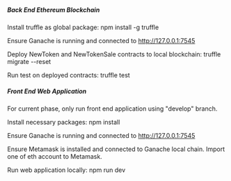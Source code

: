 ##### Back End Ethereum Blockchain #####
Install truffle as global package:
npm install -g truffle

Ensure Ganache is running and connected to http://127.0.0.1:7545

Deploy NewToken and NewTokenSale contracts to local blockchain:
truffle migrate --reset

Run test on deployed contracts:
truffle test


##### Front End Web Application #####
For current phase, only run front end application using "develop" branch.

Install necessary packages:
npm install

Ensure Ganache is running and connected to http://127.0.0.1:7545

Ensure Metamask is installed and connected to Ganache local chain. Import one of eth account to Metamask.

Run web application locally:
npm run dev

